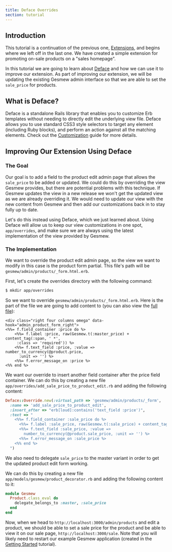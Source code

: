 ```yaml
---
title: Deface Overrides
section: tutorial
---
```


## Introduction

This tutorial is a continuation of the previous one, [Extensions](extensions_tutorial), and begins where we left off in the last one. We have created a simple extension for promoting on-sale products on a "sales homepage".

In this tutorial we are going to learn about [Deface](https://github.com/gesmew/deface) and how we can use it to improve our extension. As part of improving our extension, we will be updating the existing Gesmew admin interface so that we are able to set the `sale_price` for products.

## What is Deface?

Deface is a standalone Rails library that enables you to customize Erb templates
without needing to directly edit the underlying view file. Deface allows you to
use standard CSS3 style selectors to target any element (including Ruby blocks),
and perform an action against all the matching elements. Check out the
[Customization](view.html#using-deface) guide for more details.

## Improving Our Extension Using Deface

### The Goal

Our goal is to add a field to the product edit admin page that allows the `sale_price` to be added or updated. We could do this by overriding the view Gesmew provides, but there are potential problems with this technique. If Gesmew updates the view in a new release we won't get the updated view as we are already overriding it. We would need to update our view with the new content from Gesmew and then add our customizations back in to stay fully up to date.

Let's do this instead using Deface, which we just learned about. Using Deface will allow us to keep our view customizations in one spot, `app/overrides`, and make sure we are always using the latest implementation of the view provided by Gesmew.

### The Implementation

We want to override the product edit admin page, so the view we want to modify in this case is the product form partial. This file's path will be `gesmew/admin/products/_form.html.erb`.

First, let's create the overrides directory with the following command:

```bash
$ mkdir app/overrides
```

So we want to override `gesmew/admin/products/_form.html.erb`. Here is the part of the file we are going to add content to (you can also view the [full file](https://github.com/gesmew/gesmew/blob/master/backend/app/views/gesmew/admin/products/_form.html.erb)):

```erb
<div class="right four columns omega" data-hook="admin_product_form_right">
<%%= f.field_container :price do %>
    <%%= f.label :price, raw(Gesmew.t(:master_price) + content_tag(:span, ' *',
     :class => 'required')) %>
    <%%= f.text_field :price, :value => number_to_currency(@product.price,
      :unit => '') %>
    <%%= f.error_message_on :price %>
<%% end %>
```

We want our override to insert another field container after the price field container. We can do this by creating a new file `app/overrides/add_sale_price_to_product_edit.rb` and adding the following content:

```ruby
Deface::Override.new(:virtual_path => 'gesmew/admin/products/_form',
  :name => 'add_sale_price_to_product_edit',
  :insert_after => "erb[loud]:contains('text_field :price')",
  :text => "
    <%%= f.field_container :sale_price do %>
      <%%= f.label :sale_price, raw(Gesmew.t(:sale_price) + content_tag(:span, ' *')) %>
      <%%= f.text_field :sale_price, :value =>
        number_to_currency(@product.sale_price, :unit => '') %>
      <%%= f.error_message_on :sale_price %>
    <%% end %>
  ")
```

We also need to delegate `sale_price` to the master variant in order to get the
updated product edit form working.

We can do this by creating a new file `app/models/gesmew/product_decorator.rb` and adding the following content to it:

```ruby
module Gesmew
  Product.class_eval do
    delegate_belongs_to :master, :sale_price
  end
end
```

Now, when we head to `http://localhost:3000/admin/products` and edit a product, we should be able to set a sale price for the product and be able to view it on our sale page, `http://localhost:3000/sale`. Note that you will likely need to restart our example Gesmew application (created in the [Getting Started](getting_started_tutorial) tutorial).
